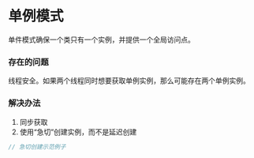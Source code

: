 # 单例模式

单件模式确保一个类只有一个实例，并提供一个全局访问点。

### 存在的问题

线程安全。如果两个线程同时想要获取单例实例，那么可能存在两个单例实例。

### 解决办法

1. 同步获取
2. 使用“急切”创建实例，而不是延迟创建

```cpp
// 急切创建示范例子
```